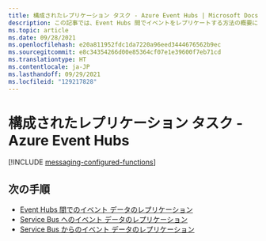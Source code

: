 ```yaml
---
title: 構成されたレプリケーション タスク - Azure Event Hubs | Microsoft Docs
description: この記事では、Event Hubs 間でイベントをレプリケートする方法の概要について説明します
ms.topic: article
ms.date: 09/28/2021
ms.openlocfilehash: e20a811952fdc1da7220a96eed3444676562b9ec
ms.sourcegitcommit: e8c34354266d00e85364cf07e1e39600f7eb71cd
ms.translationtype: HT
ms.contentlocale: ja-JP
ms.lasthandoff: 09/29/2021
ms.locfileid: "129217828"
---
```

# <a name="configured-replication-tasks---azure-event-hubs"></a>構成されたレプリケーション タスク - Azure Event Hubs

[!INCLUDE [messaging-configured-functions](../../includes/messaging-configured-functions.md)]

## <a name="next-steps"></a>次の手順

* [Event Hubs 間でのイベント データのレプリケーション](https://github.com/Azure-Samples/azure-messaging-replication-dotnet/tree/main/functions/config/EventHubCopy)
* [Service Bus へのイベント データのレプリケーション](https://github.com/Azure-Samples/azure-messaging-replication-dotnet/tree/main/functions/config/EventHubCopyToServiceBus)
* [Service Bus からのイベント データのレプリケーション](https://github.com/Azure-Samples/azure-messaging-replication-dotnet/tree/main/functions/config/ServiceBusCopyToEventHub)
